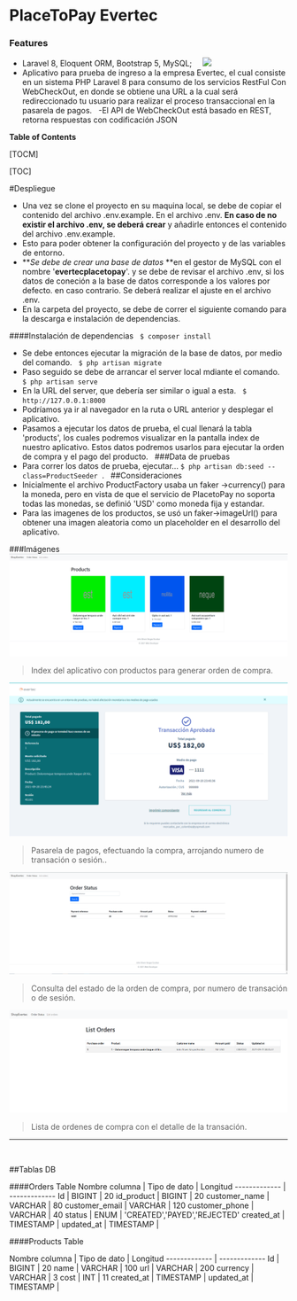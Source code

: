 # PlaceToPay Evertec
### Features

- Laravel 8, Eloquent ORM, Bootstrap 5, MySQL;
&nbsp;
&nbsp;
![](https://static.placetopay.com/placetopay-logo.svg)
&nbsp;
&nbsp;
- Aplicativo para prueba de ingreso a la empresa Evertec, el cual consiste en un sistema PHP Laravel 8 para consumo de los servicios RestFul Con WebCheckOut, en donde se obtiene una URL a la cual será redireccionado tu usuario para realizar el proceso transaccional en la pasarela de pagos.
&nbsp;
-El API de WebCheckOut está basado en REST, retorna respuestas con codificación JSON
&nbsp;

**Table of Contents**

[TOCM]

[TOC]

#Despliegue
- Una vez se clone el proyecto en su maquina local, se debe de copiar el contenido del archivo .env.example. En el archivo .env. **En caso de no existir el archivo .env, se deberá crear** y añadirle entonces el contenido del archivo .env.example.
&nbsp; 
- Esto para poder obtener la configuración del proyecto y de las variables de entorno.
&nbsp;
- ***Se debe de crear una base de datos* **en el gestor de MySQL con el nombre '**evertecplacetopay**'. y se debe de revisar el archivo .env, si los datos de coneción a la base de datos corresponde a los valores por defecto. en caso contrario. Se deberá realizar el ajuste en el archivo .env.
&nbsp; 
- En la carpeta del proyecto, se debe de correr el siguiente comando para la descarga e instalación de dependencias.

####Instalación de dependencias
&nbsp; 
`$ composer install`
&nbsp; 
- Se debe entonces ejecutar la migración de la base de datos, por medio del comando.
&nbsp; 
`$ php artisan migrate`
&nbsp; 
- Paso seguido se debe de arrancar el server local mdiante el comando.
&nbsp; 
`$ php artisan serve`
&nbsp; 
- En la URL del server, que debería ser similar o igual a esta.
&nbsp; 
`$ http://127.0.0.1:8000`
&nbsp;
- Podríamos ya ir al navegador en la ruta o URL anterior y desplegar el aplicativo.
&nbsp;
- Pasamos a ejecutar los datos de prueba, el cual llenará la tabla 'products', los cuales podremos visualizar en la pantalla index de nuestro aplicativo. Estos datos podremos usarlos para ejecutar la orden de compra y el pago del producto.
&nbsp;
###Data de pruebas
- Para correr los datos de prueba, ejecutar...
`$ php artisan db:seed --class=ProductSeeder`
&nbsp;.
&nbsp;
##Consideraciones
- Inicialmente el archivo ProductFactory usaba un faker ->currency() para la moneda, pero en vista de que el servicio de PlacetoPay no soporta todas las monedas, se definió 'USD' como moneda fija y estandar.
&nbsp;
&nbsp;
- Para las imagenes de los productos, se usó un faker->imageUrl() para obtener una imagen aleatoria como un placeholder en el desarrollo del aplicativo.
&nbsp;
&nbsp;
&nbsp;

###Imágenes
&nbsp;
![](https://github.com/jhons1101/evertecPlacetoPay/blob/master/public/img/index.png?raw=true)

> Index del aplicativo con productos para generar orden de compra.


![](https://github.com/jhons1101/evertecPlacetoPay/blob/master/public/img/payment.png?raw=true)

> Pasarela de pagos, efectuando la compra, arrojando numero de transación o sesión..

![](https://github.com/jhons1101/evertecPlacetoPay/blob/master/public/img/order-status.png?raw=true)

> Consulta del estado de la orden de compra, por numero de transación o de sesión.

![](https://github.com/jhons1101/evertecPlacetoPay/blob/master/public/img/list-orders.png?raw=true)

> Lista de ordenes de compra con el detalle de la transación.

----
&nbsp;
                    
##Tablas DB
                    
####Orders Table
Nombre columna  | Tipo de dato | Longitud
------------- | -------------
Id  | BIGINT | 20
id_product  | BIGINT | 20
customer_name  | VARCHAR | 80
customer_email  | VARCHAR  | 120
customer_phone  | VARCHAR | 40
status  | ENUM  | 'CREATED','PAYED','REJECTED'
created_at  | TIMESTAMP | 
updated_at  | TIMESTAMP  | 
                    
####Products Table

Nombre columna  | Tipo de dato | Longitud
------------- | -------------
Id  | BIGINT | 20
name  | VARCHAR  | 100
url  | VARCHAR  | 200
currency  | VARCHAR  | 3
cost  | INT  | 11
created_at  | TIMESTAMP | 
updated_at  | TIMESTAMP  | 
